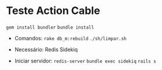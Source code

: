 # Teste Action Cable
`gem install bundler`
`bundle install`

* Comandos:
`rake db_m:rebuild`
`./sh/limpar.sh`

* Necessário:
Redis
Sidekiq

* Iniciar servidor:
`redis-server`
`bundle exec sidekiq`
`rails s`

